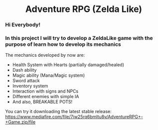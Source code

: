 <h1 align="center">Adventure RPG (Zelda Like)</h1>

<h3 align="left">Hi Everybody!</h3>
<h3 align="left">In this project I will try to develop a ZeldaLike game with the purpose of learn how to develop its mechanics</h3>

The mechanics developed by now are:
- Health System with Hearts (partially damaged/healed)
- Dash ability
- Magic ability (Mana/Magic system)
- Sword attack
- Inventory system
- Interaction with signs and NPCs
- Different enemies with simple IA
- And also, BREAKABLE POTS!

You can try it downloading the latest stable release:
https://www.mediafire.com/file/7iw25rq6bmltu8v/AdventureRPG+-+Game.zip/file
